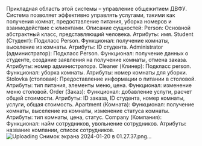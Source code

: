 Прикладная область этой системы – управление общежитием ДВФУ. Система позволяет эффективно управлять услугами, такими как получения комнат, предоставление питания, уборка номеров и взаимодействие с клиентами.
Описание сущностей:
Person: Основной абстрактный класс, представляющий человека. Атрибуты: имя.
Student (Студент): Подкласс Person. Функционал: получение комнаты, выселение из комнаты. Атрибуты: ID студента.
Administrator (администратор): Подкласс Person. Функционал: получение данных о студенте, создание заявления на получение комнаты, отмена заказа. Атрибуты: номер администратора.
Cleaner (Клинер): Подкласс person. Функционал: уборка комнаты. Атрибуты: номер комнаты для уборки.
Stolovka (столовая): Предоставление информации о питании в столовой. Атрибуты: тип питания, элементы меню, цена. Функционал: изменение меню столовой.
Order (Заказ): Функционал: добавление услуги, расчет общей стоимости. Атрибуты: ID заказа, ID студента, номер комнаты, услуги, общая стоимость.
Apartment (Комната): Функционал: получение комнаты, выселение из комнаты, изменение статуса комнаты. Атрибуты: тип комнаты, цена, статус.
Company (Компания): Функционал: найм сотрудников, увольнение сотрудников. Атрибуты: название компании, список сотрудников.
![Uploading Снимок экрана 2024-01-20 в 01.27.37.png…]()
